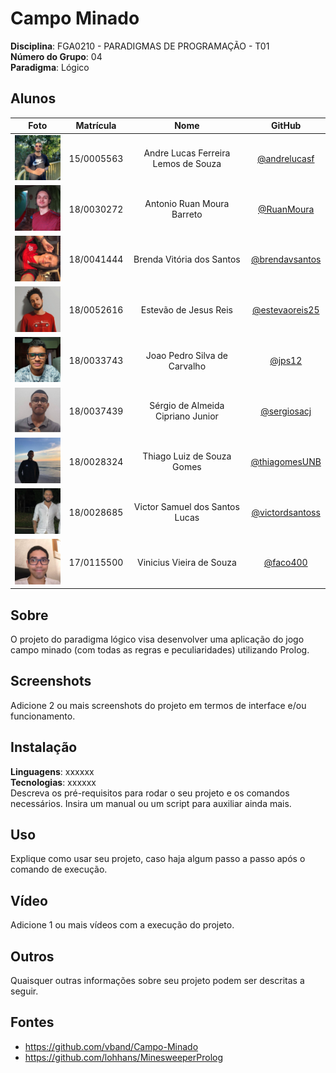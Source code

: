 # Campo Minado

**Disciplina**: FGA0210 - PARADIGMAS DE PROGRAMAÇÃO - T01 <br>
**Número do Grupo**: 04<br>
**Paradigma**: Lógico<br>

## Alunos
| Foto | Matrícula | Nome | GitHub |
|:--:|:--:|:--:|:--:|
| <img src="./images/members/andre.jpg" width="100">| 15/0005563 | Andre Lucas Ferreira Lemos de Souza | [@andrelucasf](https://github.com/andrelucasf) 
| <img src="./images/members/ruan.jpg" width="100">| 18/0030272 | Antonio Ruan Moura Barreto | [@RuanMoura](https://github.com/RuanMoura) 
| <img src="./images/members/brenda.jpg" width="100">| 18/0041444 | Brenda Vitória dos Santos | [@brendavsantos](https://github.com/brendavsantos)
| <img src="./images/members/estevao.jpg" width="100">| 18/0052616 | Estevão de Jesus Reis | [@estevaoreis25](https://github.com/estevaoreis25)
| <img src="./images/members/joao.jpg" width="100">| 18/0033743 | Joao Pedro Silva de Carvalho | [@jps12](https://github.com/jps12) 
| <img src="./images/members/sergio.jpg" width="100">| 18/0037439 | Sérgio de Almeida Cipriano Junior | [@sergiosacj](https://github.com/sergiosacj) 
| <img src="./images/members/thiago.jpg" width="100">| 18/0028324 | Thiago Luiz de Souza Gomes| [@thiagomesUNB](https://github.com/thiagomesUNB) 
| <img src="./images/members/victor.jpg" width="100">| 18/0028685 | Victor Samuel dos Santos Lucas| [@victordsantoss](https://github.com/victordsantoss) 
| <img src="./images/members/vini.jpg" width="100">| 17/0115500 | Vinicius Vieira de Souza | [@faco400](https://github.com/faco400) 

## Sobre 
O projeto do paradigma lógico visa desenvolver uma aplicação do jogo campo minado (com todas as regras e peculiaridades) utilizando Prolog. 

## Screenshots
Adicione 2 ou mais screenshots do projeto em termos de interface e/ou funcionamento.

## Instalação 
**Linguagens**: xxxxxx<br>
**Tecnologias**: xxxxxx<br>
Descreva os pré-requisitos para rodar o seu projeto e os comandos necessários.
Insira um manual ou um script para auxiliar ainda mais.

## Uso 
Explique como usar seu projeto, caso haja algum passo a passo após o comando de execução.

## Vídeo
Adicione 1 ou mais vídeos com a execução do projeto.

## Outros 
Quaisquer outras informações sobre seu projeto podem ser descritas a seguir.

## Fontes
* https://github.com/vband/Campo-Minado
* https://github.com/lohhans/MinesweeperProlog
